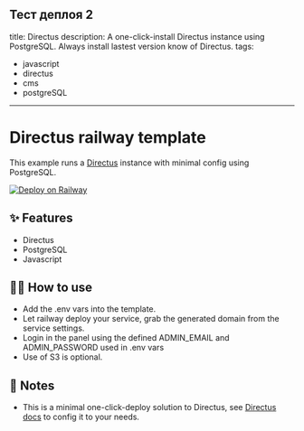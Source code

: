 Тест деплоя 2
---
title: Directus
description: A one-click-install Directus instance using PostgreSQL. Always install lastest version know of Directus.
tags:
  - javascript
  - directus
  - cms
  - postgreSQL
---

# Directus railway template

This example runs a [Directus](https://directus.io/) instance with minimal config using PostgreSQL.

[![Deploy on Railway](https://railway.app/button.svg)](https://railway.app/new/template/2fy758?referralCode=4ArgSI)

## ✨ Features

- Directus
- PostgreSQL
- Javascript

## 💁‍♀️ How to use

- Add the .env vars into the template.
- Let railway deploy your service, grab the generated domain from the service settings.
- Login in the panel using the defined ADMIN_EMAIL and ADMIN_PASSWORD used in .env vars
- Use of S3 is optional.

## 📝 Notes

- This is a minimal one-click-deploy solution to Directus, see [Directus docs](https://docs.directus.io/getting-started/introduction.html) to config it to your needs.
